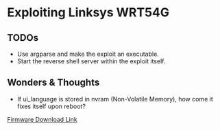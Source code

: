 # Exploiting Linksys WRT54G

## TODOs
- Use argparse and make the exploit an executable.
- Start the reverse shell server within the exploit itself.


## Wonders & Thoughts
- If ui_language is stored in nvram (Non-Volatile Memory), how come it fixes itself upon reboot?


[Firmware Download Link](https://www.linksys.com/us/support-article?articleNum=148648)

